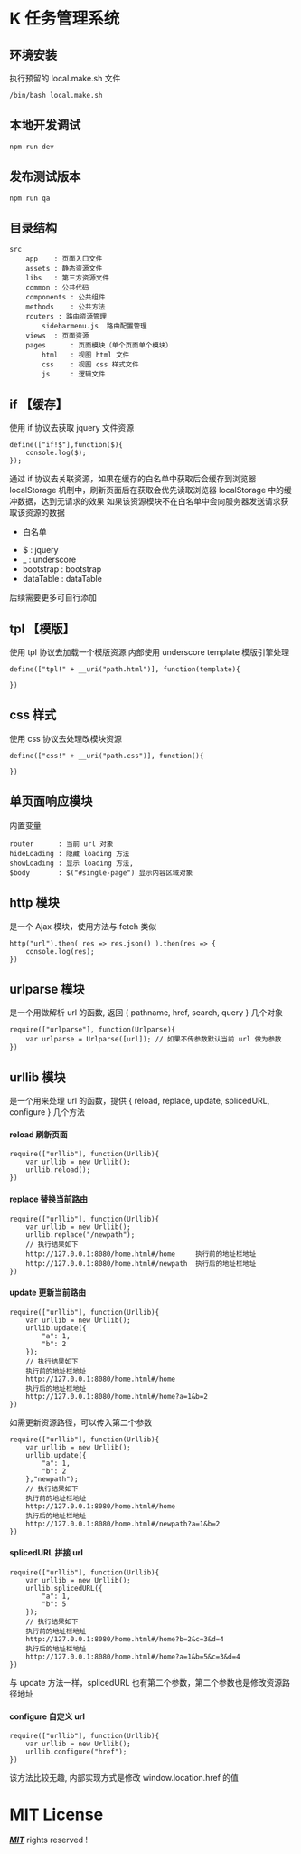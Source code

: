 # K 任务管理系统

## 环境安装

执行预留的 local.make.sh 文件

    /bin/bash local.make.sh

## 本地开发调试

    npm run dev

## 发布测试版本

    npm run qa


## 目录结构

    src
        app    : 页面入口文件
        assets : 静态资源文件
        libs   : 第三方资源文件
        common : 公共代码
        components : 公共组件
        methods    : 公共方法
        routers : 路由资源管理
            sidebarmenu.js  路由配置管理
        views  : 页面资源
        pages      : 页面模块（单个页面单个模块）
            html   : 视图 html 文件
            css    : 视图 css 样式文件
            js     : 逻辑文件


## if 【缓存】

使用 if 协议去获取 jquery 文件资源

    define(["if!$"],function($){
        console.log($);
    });

通过 if 协议去关联资源，如果在缓存的白名单中获取后会缓存到浏览器 localStorage 机制中，刷新页面后在获取会优先读取浏览器 localStorage 中的缓冲数据，达到无请求的效果
如果该资源模块不在白名单中会向服务器发送请求获取该资源的数据

* 白名单

- $ : jquery
- _ : underscore
- bootstrap : bootstrap
- dataTable : dataTable

后续需要更多可自行添加


## tpl 【模版】

使用 tpl 协议去加载一个模版资源
内部使用 underscore template 模版引擎处理

    define(["tpl!" + __uri("path.html")], function(template){
      
    })

## css 样式

使用 css 协议去处理改模块资源

    define(["css!" + __uri("path.css")], function(){
      
    })


## 单页面响应模块

内置变量

    router      : 当前 url 对象
    hideLoading : 隐藏 loading 方法
    showLoading : 显示 loading 方法,
    $body       : $("#single-page") 显示内容区域对象


## http 模块

是一个 Ajax 模块，使用方法与 fetch 类似

    http("url").then( res => res.json() ).then(res => {
        console.log(res);
    })

## urlparse 模块

是一个用做解析 url 的函数, 返回 { pathname, href, search, query } 几个对象

    require(["urlparse"], function(Urlparse){
        var urlparse = Urlparse([url]); // 如果不传参数默认当前 url 做为参数
    })

 
## urllib 模块

是一个用来处理 url 的函数，提供 { reload, replace, update, splicedURL, configure } 几个方法


#### reload 刷新页面

    require(["urllib"], function(Urllib){
        var urllib = new Urllib();
        urllib.reload();
    })

#### replace 替换当前路由

    require(["urllib"], function(Urllib){
        var urllib = new Urllib();
        urllib.replace("/newpath");
        // 执行结果如下
        http://127.0.0.1:8080/home.html#/home     执行前的地址栏地址
        http://127.0.0.1:8080/home.html#/newpath  执行后的地址栏地址
    })

#### update 更新当前路由

    require(["urllib"], function(Urllib){
        var urllib = new Urllib();
        urllib.update({
            "a": 1,
            "b": 2
        });
        // 执行结果如下
        执行前的地址栏地址
        http://127.0.0.1:8080/home.html#/home     
        执行后的地址栏地址
        http://127.0.0.1:8080/home.html#/home?a=1&b=2
    })

如需更新资源路径，可以传入第二个参数

    require(["urllib"], function(Urllib){
        var urllib = new Urllib();
        urllib.update({
            "a": 1,
            "b": 2
        },"newpath");
        // 执行结果如下
        执行前的地址栏地址
        http://127.0.0.1:8080/home.html#/home     
        执行后的地址栏地址
        http://127.0.0.1:8080/home.html#/newpath?a=1&b=2
    })


#### splicedURL 拼接 url 

    require(["urllib"], function(Urllib){
        var urllib = new Urllib();
        urllib.splicedURL({
            "a": 1,
            "b": 5
        });
        // 执行结果如下
        执行前的地址栏地址
        http://127.0.0.1:8080/home.html#/home?b=2&c=3&d=4   
        执行后的地址栏地址
        http://127.0.0.1:8080/home.html#/home?a=1&b=5&c=3&d=4   
    })

与 update 方法一样，splicedURL 也有第二个参数，第二个参数也是修改资源路径地址 

#### configure 自定义 url

    require(["urllib"], function(Urllib){
        var urllib = new Urllib();
        urllib.configure("href");
    })

该方法比较无趣, 内部实现方式是修改 window.location.href 的值


# MIT License
***[MIT](./LINCENSE)*** rights reserved !